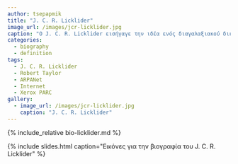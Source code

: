 ```yaml
---
author: tsepapmik
title: "J. C. R. Licklider"
image_url: /images/jcr-licklider.jpg
caption: "O J. C. R. Licklider εισήγαγε την ιδέα ενός διαγαλαξιακού δικτύου"
categories:
  - biography
  - definition
tags:
  - J. C. R. Licklider
  - Robert Taylor
  - ARPANet
  - Internet
  - Xerox PARC
gallery:
  - image_url: /images/jcr-licklider.jpg
    caption: "J. C. R. Licklider"
---
```


{% include_relative bio-licklider.md %}

{% include slides.html caption="Εικόνες για την βιογραφία του J. C. R. Licklider" %}
